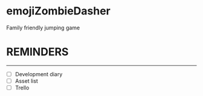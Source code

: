# emojiZombieDasher
Family friendly jumping game

# REMINDERS
----
- [ ] Development diary
- [ ] Asset list
- [ ] Trello
